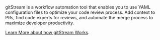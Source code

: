 gitStream is a workflow automation tool that enables you to use YAML configuration files to optimize your code review process. Add context to PRs, find code experts for reviews, and automate the merge process to maximize developer productivity.

[Learn More about how gitStream Works](/how-it-works).